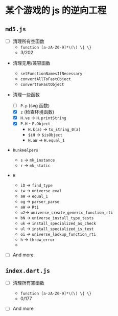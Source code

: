 # 某个游戏的 js 的逆向工程

## `md5.js`

- [ ] 清理所有空函数
  - `function [a-zA-Z0-9]*\(\) \{ \}`
  - 3/202
  
- 清理无用/兼容函数
  - `setFunctionNamesIfNecessary`
  - `convertAllToFastObject`
  - `convertToFastObject`

- 清理一些函数
  - [ ] `P.p` (svg 函数)
  - [x] `z` (检查环境函数)
  - [x] `H.ve` -> `H.printString`
  - [x] `P.H` - `P.Object_` 
    - `H.k(a)` -> `to_string_0(a)`
    - `$iH` -> `$isObject`
    - `H.aW` -> `H.equal_1`

- `hunkHelpers`
  - `s` -> `mk_instance`
  - `r` -> `mk_static`

- `H`
  - `iD` -> `find_type`
  - `iw` -> `universe_eval`
  - `aW` -> `equal_1`
  - `og` -> `parser_parse`
  - `aW` -> `Rti`
  - `u2`-> `universe_create_generic_function_rti`
  - `bN` -> `universe_install_type_tests`
  - `uk` -> `install_specialized_as_check`
  - `ul` -> `install_specialized_is_test`
  - `oi` -> `universe_lookup_function_rti`
  - `h` -> `throw_error`
  - 

- [ ] And more

## `index.dart.js`

- [ ] 清理所有空函数
  - `function [a-zA-Z0-9]*\(\) \{ \}`
  - 0/177

- [ ] And more
